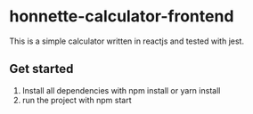 # honnette-calculator-frontend
This is  a simple calculator written in 
reactjs and tested with jest.

## Get started
 1. Install all dependencies with npm install or yarn install
 2. run the project with npm start
